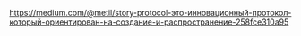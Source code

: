 https://medium.com/@metil/story-protocol-это-инновационный-протокол-который-ориентирован-на-создание-и-распространение-258fce310a95
